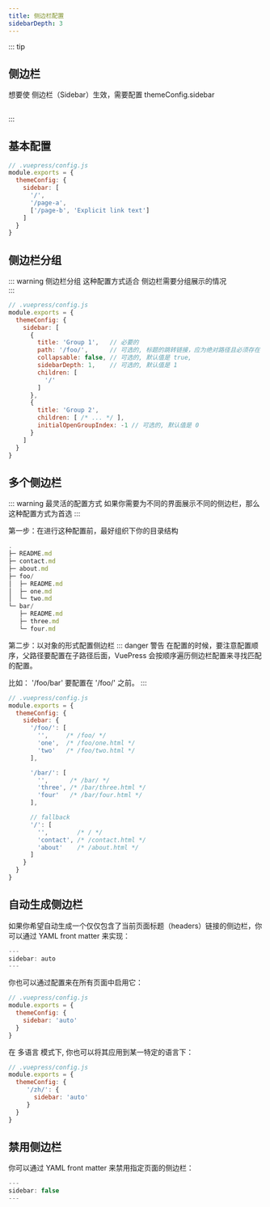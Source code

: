```yaml
---
title: 侧边栏配置
sidebarDepth: 3
---
```


::: tip  <h2>侧边栏</h2>
想要使 侧边栏（Sidebar）生效，需要配置 themeConfig.sidebar



##                       
:::

## 基本配置

```js
// .vuepress/config.js
module.exports = {
  themeConfig: {
    sidebar: [
      '/',
      '/page-a',
      ['/page-b', 'Explicit link text']
    ]
  }
}

```


## 侧边栏分组 

::: warning  侧边栏分组
 这种配置方式适合 侧边栏需要分组展示的情况    
:::

```js
// .vuepress/config.js
module.exports = {
  themeConfig: {
    sidebar: [
      {
        title: 'Group 1',   // 必要的
        path: '/foo/',      // 可选的, 标题的跳转链接，应为绝对路径且必须存在
        collapsable: false, // 可选的, 默认值是 true,
        sidebarDepth: 1,    // 可选的, 默认值是 1
        children: [
          '/'
        ]
      },
      {
        title: 'Group 2',
        children: [ /* ... */ ],
        initialOpenGroupIndex: -1 // 可选的, 默认值是 0
      }
    ]
  }
}
```

## 多个侧边栏

::: warning  最灵活的配置方式
如果你需要为不同的界面展示不同的侧边栏，那么这种配置方式为首选
:::

第一步：在进行这种配置前，最好组织下你的目录结构


```js
.
├─ README.md
├─ contact.md
├─ about.md
├─ foo/
│  ├─ README.md
│  ├─ one.md
│  └─ two.md
└─ bar/
   ├─ README.md
   ├─ three.md
   └─ four.md
```

第二步：以对象的形式配置侧边栏
::: danger 警告
在配置的时候，要注意配置顺序，父路径要配置在子路径后面，VuePress 会按顺序遍历侧边栏配置来寻找匹配的配置。

比如： '/foo/bar' 要配置在 '/foo/' 之前。
:::

```js
// .vuepress/config.js
module.exports = {
  themeConfig: {
    sidebar: {
      '/foo/': [
        '',     /* /foo/ */
        'one',  /* /foo/one.html */
        'two'   /* /foo/two.html */
      ],

      '/bar/': [
        '',      /* /bar/ */
        'three', /* /bar/three.html */
        'four'   /* /bar/four.html */
      ],

      // fallback
      '/': [
        '',        /* / */
        'contact', /* /contact.html */
        'about'    /* /about.html */
      ]
    }
  }
}
```

## 自动生成侧边栏
如果你希望自动生成一个仅仅包含了当前页面标题（headers）链接的侧边栏，你可以通过 YAML front matter 来实现：
``` js
---
sidebar: auto
---
```

你也可以通过配置来在所有页面中启用它：
``` js
// .vuepress/config.js
module.exports = {
  themeConfig: {
    sidebar: 'auto'
  }
}

```

在 多语言 模式下, 你也可以将其应用到某一特定的语言下：

``` js
// .vuepress/config.js
module.exports = {
  themeConfig: {
     '/zh/': {
       sidebar: 'auto'
     }
  }
}
```

## 禁用侧边栏

你可以通过 YAML front matter 来禁用指定页面的侧边栏：
``` js
---
sidebar: false
---
```